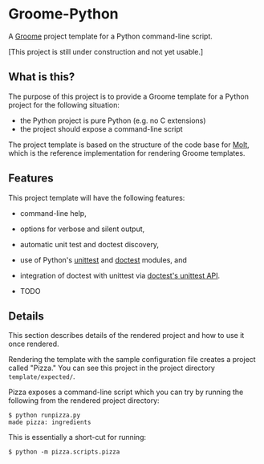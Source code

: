 Groome-Python
=============

A [Groome](http://cjerdonek.github.com/groome/) project template for a
Python command-line script.

[This project is still under construction and not yet usable.]


What is this?
-------------

The purpose of this project is to provide a Groome template for a Python
project for the following situation:

* the Python project is pure Python (e.g. no C extensions)
* the project should expose a command-line script

The project template is based on the structure of the code base for
[Molt](http://cjerdonek.github.com/molt/), which is the reference
implementation for rendering Groome templates.


Features
--------

This project template will have the following features:

* command-line help,

* options for verbose and silent output,

* automatic unit test and doctest discovery,

* use of Python's [unittest](http://docs.python.org/library/unittest.html)
  and [doctest](http://docs.python.org/library/doctest.html) modules, and

* integration of doctest with unittest via
  [doctest's unittest API](http://docs.python.org/library/doctest.html#unittest-api).

* TODO


Details
-------

This section describes details of the rendered project and how to use it
once rendered.

Rendering the template with the sample configuration file creates a project
called "Pizza."  You can see this project in the project directory
`template/expected/`.

Pizza exposes a command-line script which you can try by running
the following from the rendered project directory:

    $ python runpizza.py
    made pizza: ingredients

This is essentially a short-cut for running:

    $ python -m pizza.scripts.pizza
